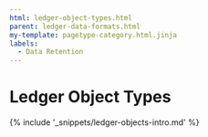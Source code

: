 ```yaml
---
html: ledger-object-types.html
parent: ledger-data-formats.html
my-template: pagetype-category.html.jinja
labels:
  - Data Retention
---
```

# Ledger Object Types

{% include '_snippets/ledger-objects-intro.md' %}
